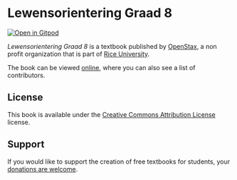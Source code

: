 # Lewensorientering Graad 8

[![Open in Gitpod](https://gitpod.io/button/open-in-gitpod.svg)](https://gitpod.io/from-referrer/)

_Lewensorientering Graad 8_ is a textbook published by [OpenStax](https://openstax.org/), a non profit organization that is part of [Rice University](https://www.rice.edu/).

The book can be viewed [online](https://github.com/cnx-user-books/cnxbook-lewensorientering-graad-8/releases/latest), where you can also see a list of contributors.

## License
This book is available under the [Creative Commons Attribution License](./LICENSE) license.

## Support
If you would like to support the creation of free textbooks for students, your [donations are welcome](https://riceconnect.rice.edu/donation/support-openstax-banner).
